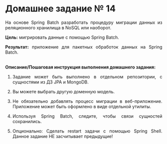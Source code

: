 # Домашнее задание № 14

<p align="justify">На основе Spring Batch разработать процедуру миграции данных из реляционного хранилища в NoSQL или наоборот.</p>
<p align="justify"><b>Цель:</b> мигрировать данные с помощью Spring Batch.
</p>
<p align="justify"><b>Результат:</b> приложение для пакетных обработок данных на Spring Batch.
</p><br>
<b>Описание/Пошаговая инструкция выполнения домашнего задания:</b>
<ol start="1">
<li><p align="justify">Задание может быть выполнено в отдельном репозитории, с сущностями из ДЗ JPA и MongoDB.
</p>
<li><p align="justify">Вы можете выбрать другую доменную модель.
</p>
<li><p align="justify">Не обязательно добавлять процесс миграции в веб-приложение. Приложение может быть оформлено в виде отдельной утилиты.
</p>
<li><p align="justify">Используя Spring Batch, следите, чтобы связи сущностей сохранились.
</p>
<li><p align="justify">Опционально: Сделать restart задачи с помощью Spring Shell. Данное задание НЕ засчитывает предыдущие!
</p>
</ol>

